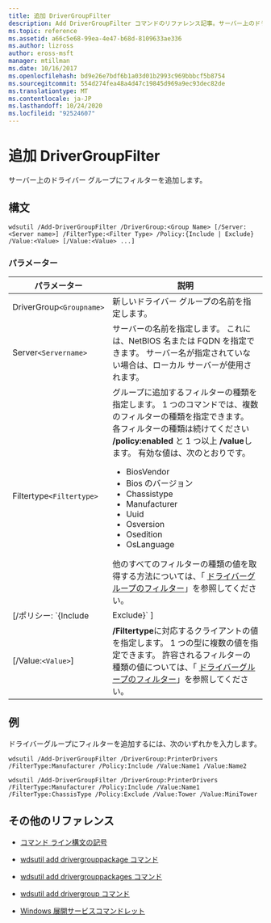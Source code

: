 ```yaml
---
title: 追加 DriverGroupFilter
description: Add DriverGroupFilter コマンドのリファレンス記事。サーバー上のドライバーグループにフィルターを追加します。
ms.topic: reference
ms.assetid: a66c5e68-99ea-4e47-b68d-8109633ae336
ms.author: lizross
author: eross-msft
manager: mtillman
ms.date: 10/16/2017
ms.openlocfilehash: bd9e26e7bdf6b1a03d01b2993c969bbbcf5b8754
ms.sourcegitcommit: 554d274fea48a4d47c19845d969a9ec93dec82de
ms.translationtype: MT
ms.contentlocale: ja-JP
ms.lasthandoff: 10/24/2020
ms.locfileid: "92524607"
---
```

# <a name="add-drivergroupfilter"></a>追加 DriverGroupFilter

サーバー上のドライバー グループにフィルターを追加します。

## <a name="syntax"></a>構文

```
wdsutil /Add-DriverGroupFilter /DriverGroup:<Group Name> [/Server:<Server name>] /FilterType:<Filter Type> /Policy:{Include | Exclude} /Value:<Value> [/Value:<Value> ...]
```

### <a name="parameters"></a>パラメーター

| パラメーター | 説明 |
|--|--|
| DriverGroup`<Groupname>` | 新しいドライバー グループの名前を指定します。 |
| Server`<Servername>` | サーバーの名前を指定します。 これには、NetBIOS 名または FQDN を指定できます。 サーバー名が指定されていない場合は、ローカル サーバーが使用されます。 |
| Filtertype`<Filtertype>` | グループに追加するフィルターの種類を指定します。 1 つのコマンドでは、複数のフィルターの種類を指定できます。 各フィルターの種類は続けてください **/policy:enabled** と 1 つ以上 **/value**します。 有効な値は、次のとおりです。<ul><li>BiosVendor</li><li>Bios のバージョン</li><li>Chassistype</li><li>Manufacturer</li><li>Uuid</li><li>Osversion</li><li>Osedition</li><li>OsLanguage</li></ul> 他のすべてのフィルターの種類の値を取得する方法については、「 [ドライバーグループのフィルター](https://docs.microsoft.com/previous-versions/windows/it-pro/windows-server-2008-R2-and-2008/dd759191(v=ws.11))」を参照してください。 |
| [/ポリシー: `{Include|Exclude}` ] | フィルターを設定するポリシーを指定します。 場合 **/policy:enabled** に設定されている **Include**, 、フィルターに一致するクライアント コンピューターがこのグループのドライバーをインストールを許可します。 場合 **/policy:enabled** に設定されている **除外**, 、このグループのドライバーをインストールするフィルターに一致するクライアント コンピューターは許可されません。 |
| [/Value:`<Value>`] | **/Filtertype**に対応するクライアントの値を指定します。 1 つの型に複数の値を指定できます。 許容されるフィルターの種類の値については、「 [ドライバーグループのフィルター](https://docs.microsoft.com/previous-versions/windows/it-pro/windows-server-2008-R2-and-2008/dd759191(v=ws.11))」を参照してください。 |

## <a name="examples"></a>例

ドライバーグループにフィルターを追加するには、次のいずれかを入力します。

```
wdsutil /Add-DriverGroupFilter /DriverGroup:PrinterDrivers /FilterType:Manufacturer /Policy:Include /Value:Name1 /Value:Name2
```

```
wdsutil /Add-DriverGroupFilter /DriverGroup:PrinterDrivers /FilterType:Manufacturer /Policy:Include /Value:Name1 /FilterType:ChassisType /Policy:Exclude /Value:Tower /Value:MiniTower
```

## <a name="additional-references"></a>その他のリファレンス

- [コマンド ライン構文の記号](command-line-syntax-key.md)

- [wdsutil add drivergrouppackage コマンド](wdsutil-add-drivergrouppackage.md)

- [wdsutil add drivergrouppackages コマンド](wdsutil-add-drivergrouppackages.md)

- [wdsutil add drivergroup コマンド](wdsutil-add-drivergroup.md)

- [Windows 展開サービスコマンドレット](/powershell/module/wds)
